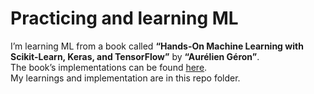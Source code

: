 # Practicing and learning ML

I’m learning ML from a book called **“Hands-On Machine Learning with Scikit-Learn, Keras, and TensorFlow”** by **“Aurélien Géron”**.<br>
The book’s implementations can be found
<a href="https://github.com/ageron/handson-ml2">here</a>.<br>
My learnings and implementation are in this repo folder.
